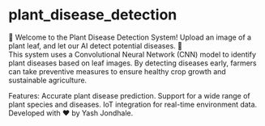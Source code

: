 # plant_disease_detection
🌿 Welcome to the Plant Disease Detection System! Upload an image of a plant leaf, and let our AI detect potential diseases. 🌿  
This system uses a Convolutional Neural Network (CNN) model to identify plant diseases based on leaf images. By detecting diseases early, farmers can take preventive measures to ensure healthy crop growth and sustainable agriculture.

Features:
Accurate plant disease prediction.
Support for a wide range of plant species and diseases.
IoT integration for real-time environment data.
Developed with ❤️ by Yash Jondhale.
